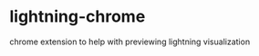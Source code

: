 lightning-chrome
================

chrome extension to help with previewing lightning visualization
